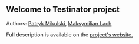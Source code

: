 ## Welcome to Testinator project

Authors: [Patryk Mikulski](https://github.com/Minorsonek), [Maksymilian Lach](https://github.com/Hooterr)
         
Full description is available on the [project's website.](http://www.testinator.minorsonek.pl/)
